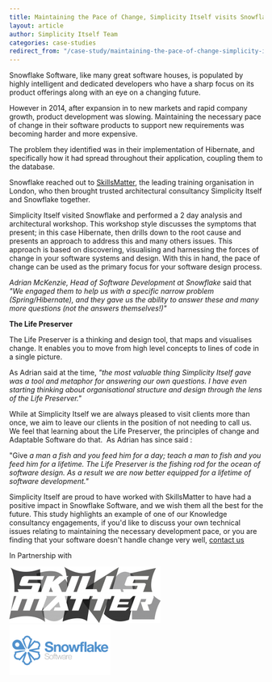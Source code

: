 ```yaml
---
title: Maintaining the Pace of Change, Simplicity Itself visits Snowflake Software
layout: article
author: Simplicity Itself Team
categories: case-studies
redirect_from: "/case-study/maintaining-the-pace-of-change-simplicity-itself-visits-snowflake-software.html"
---
```

Snowflake Software, like many great software houses, is populated by highly intelligent and dedicated developers who have a sharp focus on its product offerings along with an eye on a changing future.

However in 2014, after expansion in to new markets and rapid company growth, product development was slowing. Maintaining the necessary pace of change in their software products to support new requirements was becoming harder and more expensive.

The problem they identified was in their implementation of Hibernate, and specifically how it had spread throughout their application, coupling them to the database.

Snowflake reached out to <a title="SmillsMatter" href="http://skillsmatter.com" target="_blank">SkillsMatter</a>, the leading training organisation in London, who then brought trusted architectural consultancy Simplicity Itself and Snowflake together.

Simplicity Itself visited Snowflake and performed a 2 day analysis and architectural workshop. This workshop style discusses the symptoms that present; in this case Hibernate, then drills down to the root cause and presents an approach to address this and many others issues. This approach is based on discovering, visualising and harnessing the forces of change in your software systems and design. With this in hand, the pace of change can be used as the primary focus for your software design process.

<em>Adrian McKenzie, Head of Software Development at Snowflake</em> said that <em>"We engaged them to help us with a specific narrow problem (Spring/Hibernate), and they gave us the ability to answer these and many more questions (not the answers themselves!)"</em>

<strong>The Life Preserver</strong>

The Life Preserver is a thinking and design tool, that maps and visualises change. It enables you to move from high level concepts to lines of code in a single picture.

As Adrian said at the time, <em>"the most valuable thing Simplicity Itself gave was a tool and metaphor for answering our own questions. I have even starting thinking about organisational structure and design through the lens of the Life Preserver."</em>

While at Simplicity Itself we are always pleased to visit clients more than once, we aim to leave our clients in the position of not needing to call us. We feel that learning about the Life Preserver, the principles of change and Adaptable Software do that.  As Adrian has since said :

"Give<em> a man a fish and you feed him for a day; teach a man to fish and you feed him for a lifetime. The Life Preserver is the fishing rod for the ocean of software design. As a result we are now better equipped for a lifetime of software development."</em>

Simplicity Itself are proud to have worked with SkillsMatter to have had a positive impact in Snowflake Software, and we wish them all the best for the future. This study highlights an example of one of our Knowledge consultancy engagements, if you'd like to discuss your own technical issues relating to maintaining the necessary development pace, or you are finding that your software doesn't handle change very well, <a title="Contact Us" href="http://www.simplicityitself.com/#contactus">contact us</a>

In Partnership with

<a title="SkillsMatter" href="http://www.skillsmatter.com" target="_blank" rel="http://www.skillsmatter.com"><img class="" src="/images/clients/skillsmatter.png" alt="skills_matter_logo" width="300" height="111" /></a>                      <a title="Snowflake Software" href="http://www.snowflakesoftware.com/" target="_blank" rel="http://www.snowflakesoftware.com/"><img class="" src="/images/clients/snowflake.png" alt="Snowflake Software" width="200" height="100" /></a>
